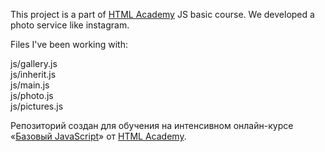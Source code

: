 This project is a part of [HTML Academy](https://htmlacademy.ru) JS basic course.
We developed a photo service like instagram.

Files I've been working with:

js/gallery.js       
js/inherit.js      
js/main.js      
js/photo.js        
js/pictures.js       

Репозиторий создан для обучения на интенсивном онлайн-курсе «[Базовый JavaScript](https://htmlacademy.ru/js_intensive)» от [HTML Academy](https://htmlacademy.ru).